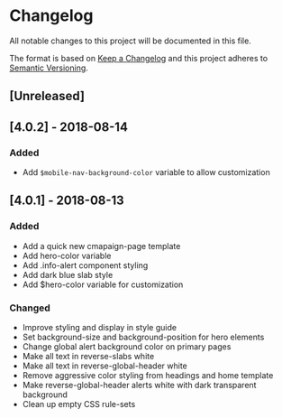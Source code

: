 # Changelog
All notable changes to this project will be documented in this file.

The format is based on [Keep a Changelog](http://keepachangelog.com/en/1.0.0/)
and this project adheres to [Semantic Versioning](http://semver.org/spec/v2.0.0.html).

## [Unreleased]

## [4.0.2] - 2018-08-14
### Added
- Add `$mobile-nav-background-color` variable to allow customization

## [4.0.1] - 2018-08-13
### Added
- Add a quick new cmapaign-page template
- Add hero-color variable
- Add .info-alert component styling
- Add dark blue slab style
- Add $hero-color variable for customization

### Changed
- Improve <label> styling and display in style guide
- Set background-size and background-position for hero elements
- Change global alert background color on primary pages
- Make all text in reverse-slabs white
- Make all text in reverse-global-header white
- Remove aggressive color styling from headings and home template
- Make reverse-global-header alerts white with dark transparent background
- Clean up empty CSS rule-sets
